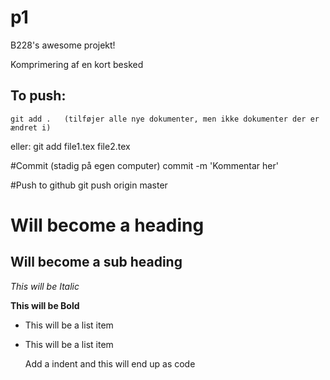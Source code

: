p1
==

B228's awesome projekt!

Komprimering af en kort besked



To push:
--

	git add . 	(tilføjer alle nye dokumenter, men ikke dokumenter der er ændret i)
eller:	git add file1.tex file2.tex

#Commit (stadig på egen computer)
	commit -m 'Kommentar her'

#Push to github
	git push origin master
	



Will become a heading
==============

Will become a sub heading
--------------

*This will be Italic*

**This will be Bold**

- This will be a list item
- This will be a list item

    Add a indent and this will end up as code
